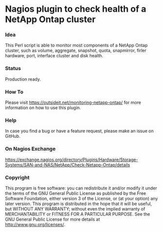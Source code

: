 # Nagios plugin to check health of a NetApp Ontap cluster

### Idea

This Perl script is able to monitor most components of a NetApp Ontap cluster, such as volume, aggregate, 
snapshot, quota, snapmirror, firler hardware, port, interface cluster and disk health.

### Status

Production ready.

### How To

Please visit https://outsideit.net/monitoring-netapp-ontap/ for more information on how to use this plugin.

### Help

In case you find a bug or have a feature request, please make an issue on GitHub.

### On Nagios Exchange

https://exchange.nagios.org/directory/Plugins/Hardware/Storage-Systems/SAN-and-NAS/NetApp/Check-Netapp-Ontap/details

### Copyright

This program is free software: you can redistribute it and/or modify it under the terms of the GNU General Public 
License as published by the Free Software Foundation, either version 3 of the License, or (at your option) any later 
version. This program is distributed in the hope that it will be useful, but WITHOUT ANY WARRANTY; without even the 
implied warranty of MERCHANTABILITY or FITNESS FOR A PARTICULAR PURPOSE. See the GNU General Public License for more 
details at <http://www.gnu.org/licenses/>.
